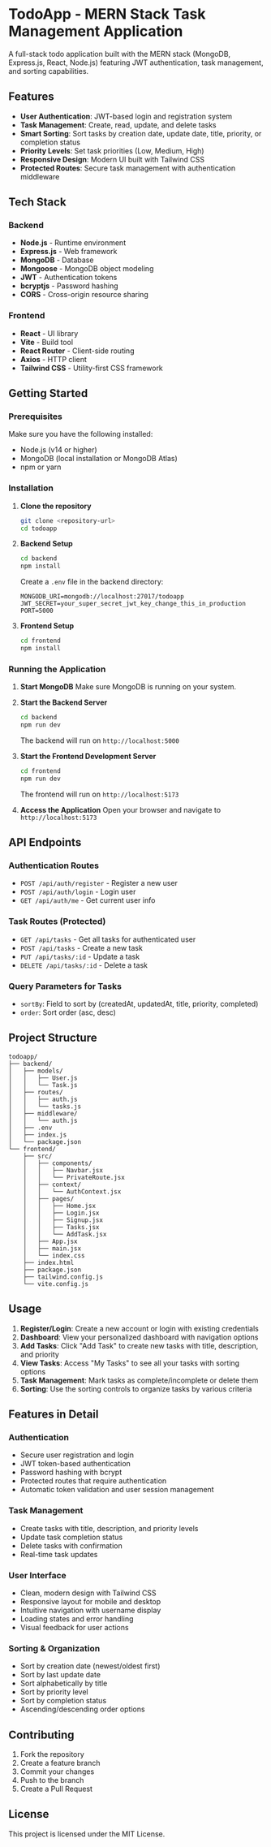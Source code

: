 # TodoApp - MERN Stack Task Management Application

A full-stack todo application built with the MERN stack (MongoDB, Express.js, React, Node.js) featuring JWT authentication, task management, and sorting capabilities.

## Features

- **User Authentication**: JWT-based login and registration system
- **Task Management**: Create, read, update, and delete tasks
- **Smart Sorting**: Sort tasks by creation date, update date, title, priority, or completion status
- **Priority Levels**: Set task priorities (Low, Medium, High)
- **Responsive Design**: Modern UI built with Tailwind CSS
- **Protected Routes**: Secure task management with authentication middleware

## Tech Stack

### Backend
- **Node.js** - Runtime environment
- **Express.js** - Web framework
- **MongoDB** - Database
- **Mongoose** - MongoDB object modeling
- **JWT** - Authentication tokens
- **bcryptjs** - Password hashing
- **CORS** - Cross-origin resource sharing

### Frontend
- **React** - UI library
- **Vite** - Build tool
- **React Router** - Client-side routing
- **Axios** - HTTP client
- **Tailwind CSS** - Utility-first CSS framework

## Getting Started

### Prerequisites

Make sure you have the following installed:
- Node.js (v14 or higher)
- MongoDB (local installation or MongoDB Atlas)
- npm or yarn

### Installation

1. **Clone the repository**
   ```bash
   git clone <repository-url>
   cd todoapp
   ```

2. **Backend Setup**
   ```bash
   cd backend
   npm install
   ```

   Create a `.env` file in the backend directory:
   ```env
   MONGODB_URI=mongodb://localhost:27017/todoapp
   JWT_SECRET=your_super_secret_jwt_key_change_this_in_production
   PORT=5000
   ```

3. **Frontend Setup**
   ```bash
   cd frontend
   npm install
   ```

### Running the Application

1. **Start MongoDB**
   Make sure MongoDB is running on your system.

2. **Start the Backend Server**
   ```bash
   cd backend
   npm run dev
   ```
   The backend will run on `http://localhost:5000`

3. **Start the Frontend Development Server**
   ```bash
   cd frontend
   npm run dev
   ```
   The frontend will run on `http://localhost:5173`

4. **Access the Application**
   Open your browser and navigate to `http://localhost:5173`

## API Endpoints

### Authentication Routes
- `POST /api/auth/register` - Register a new user
- `POST /api/auth/login` - Login user
- `GET /api/auth/me` - Get current user info

### Task Routes (Protected)
- `GET /api/tasks` - Get all tasks for authenticated user
- `POST /api/tasks` - Create a new task
- `PUT /api/tasks/:id` - Update a task
- `DELETE /api/tasks/:id` - Delete a task

### Query Parameters for Tasks
- `sortBy`: Field to sort by (createdAt, updatedAt, title, priority, completed)
- `order`: Sort order (asc, desc)

## Project Structure

```
todoapp/
├── backend/
│   ├── models/
│   │   ├── User.js
│   │   └── Task.js
│   ├── routes/
│   │   ├── auth.js
│   │   └── tasks.js
│   ├── middleware/
│   │   └── auth.js
│   ├── .env
│   ├── index.js
│   └── package.json
└── frontend/
    ├── src/
    │   ├── components/
    │   │   ├── Navbar.jsx
    │   │   └── PrivateRoute.jsx
    │   ├── context/
    │   │   └── AuthContext.jsx
    │   ├── pages/
    │   │   ├── Home.jsx
    │   │   ├── Login.jsx
    │   │   ├── Signup.jsx
    │   │   ├── Tasks.jsx
    │   │   └── AddTask.jsx
    │   ├── App.jsx
    │   ├── main.jsx
    │   └── index.css
    ├── index.html
    ├── package.json
    ├── tailwind.config.js
    └── vite.config.js
```

## Usage

1. **Register/Login**: Create a new account or login with existing credentials
2. **Dashboard**: View your personalized dashboard with navigation options
3. **Add Tasks**: Click "Add Task" to create new tasks with title, description, and priority
4. **View Tasks**: Access "My Tasks" to see all your tasks with sorting options
5. **Task Management**: Mark tasks as complete/incomplete or delete them
6. **Sorting**: Use the sorting controls to organize tasks by various criteria

## Features in Detail

### Authentication
- Secure user registration and login
- JWT token-based authentication
- Password hashing with bcrypt
- Protected routes that require authentication
- Automatic token validation and user session management

### Task Management
- Create tasks with title, description, and priority levels
- Update task completion status
- Delete tasks with confirmation
- Real-time task updates

### User Interface
- Clean, modern design with Tailwind CSS
- Responsive layout for mobile and desktop
- Intuitive navigation with username display
- Loading states and error handling
- Visual feedback for user actions

### Sorting & Organization
- Sort by creation date (newest/oldest first)
- Sort by last update date
- Sort alphabetically by title
- Sort by priority level
- Sort by completion status
- Ascending/descending order options

## Contributing

1. Fork the repository
2. Create a feature branch
3. Commit your changes
4. Push to the branch
5. Create a Pull Request

## License

This project is licensed under the MIT License.